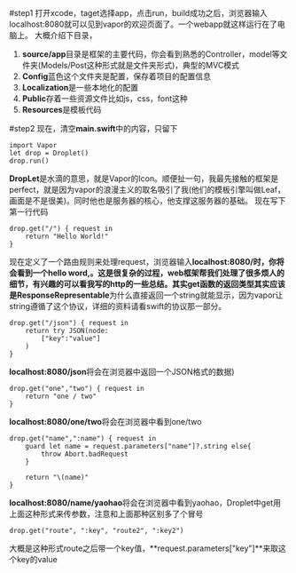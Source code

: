 #step1
打开xcode，taget选择app，点击run，build成功之后，浏览器输入 localhost:8080就可以见到vapor的欢迎页面了。一个webapp就这样运行在了电脑上。
大概介绍下目录，
1. **source/app**目录是框架的主要代码，你会看到熟悉的Controller，model等文件夹(Models/Post这种形式就是文件夹形式)，典型的MVC模式
2. **Config**蓝色这个文件夹是配置，保存着项目的配置信息
3. **Localization**是一些本地化的配置
4. **Public**存着一些资源文件比如js，css，font这种
5. **Resources**是模板代码

#step2
现在，清空**main.swift**中的内容，只留下

```
import Vapor
let drop = Droplet()
drop.run()
```
**DropLet**是水滴的意思，就是Vapor的Icon。顺便扯一句，我最先接触的框架是perfect，就是因为vapor的浪漫主义的取名吸引了我(他们的模板引擎叫做Leaf，画面是不是很美)。同时他也是服务器的核心，他支撑这服务器的基础。
现在写下第一行代码
```
drop.get("/") { request in
    return "Hello World!"
}
```
现在定义了一个路由规则来处理request，浏览器输入**localhost:8080/**时，你将会看到一个hello word,。这是很复杂的过程，web框架帮我们处理了很多烦人的细节，有兴趣的可以看我写的http的一些总结。其实get函数的返回类型其实应该是**ResponseRepresentable**为什么直接返回一个string就能显示，因为vapor让string遵循了这个协议，详细的资料请看swift的协议那一部分。

```
drop.get("/json") { request in
    return try JSON(node:
        ["key":"value"]
    )
}
```
**localhost:8080/json**将会在浏览器中返回一个JSON格式的数据)

```
drop.get("one","two") { request in
    return "one / two"
}
```
**localhost:8080/one/two**将会在浏览器中看到one/two

```
drop.get("name",":name") { request in
    guard let name = request.parameters["name"]?.string else{
        throw Abort.badRequest
    }
    
    return "\(name)"
}
```
**localhost:8080/name/yaohao**将会在浏览器中看到yaohao，Droplet中get用上面这种形式来传参数，注意和上面那种区别多了个冒号
```
drop.get("route", ":key", "route2", ":key2")
```
大概是这种形式route之后带一个key值，**request.parameters["key"]**来取这个key的value
